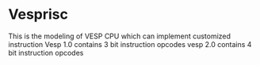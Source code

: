 # Vesprisc

This is the modeling of VESP CPU which can implement customized instruction
Vesp 1.0 contains 3 bit instruction opcodes
vesp 2.0 contains 4 bit instruction opcodes

